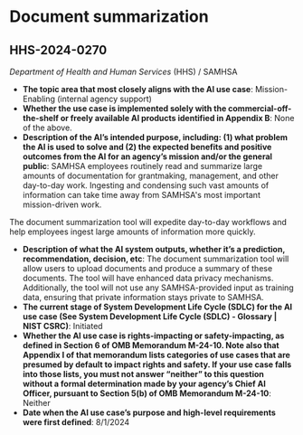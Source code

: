 # Document summarization
## HHS-2024-0270
_Department of Health and Human Services_ (HHS) / SAMHSA


+ **The topic area that most closely aligns with the AI use case**: Mission-Enabling (internal agency support)
+ **Whether the use case is implemented solely with the commercial-off-the-shelf or freely available AI products identified in Appendix B**: None of the above.
+ **Description of the AI’s intended purpose, including: (1) what problem the AI is used to solve and (2) the expected benefits and positive outcomes from the AI for an agency’s mission and/or the general public**: SAMHSA employees routinely read and summarize large amounts of documentation for grantmaking, management, and other day-to-day work. Ingesting and condensing such vast amounts of information can take time away from SAMHSA's most important mission-driven work.

The document summarization tool will expedite day-to-day workflows and help employees ingest large amounts of information more quickly.
+ **Description of what the AI system outputs, whether it’s a prediction, recommendation, decision, etc**: The document summarization tool will allow users to upload documents and produce a summary of these documents. The tool will have enhanced data privacy mechanisms. Additionally, the tool will not use any SAMHSA-provided input as training data, ensuring that private information stays private to SAMHSA.
+ **The current stage of System Development Life Cycle (SDLC) for the AI use case (See System Development Life Cycle (SDLC) - Glossary | NIST CSRC)**: Initiated
+ **Whether the AI use case is rights-impacting or safety-impacting, as defined in Section 6 of OMB Memorandum M-24-10. Note also that Appendix I of that memorandum lists categories of use cases that are presumed by default to impact rights and safety. If your use case falls into those lists, you must not answer “neither” to this question without a formal determination made by your agency’s Chief AI Officer, pursuant to Section 5(b) of OMB Memorandum M-24-10**: Neither
+ **Date when the AI use case’s purpose and high-level requirements were first defined**: 8/1/2024